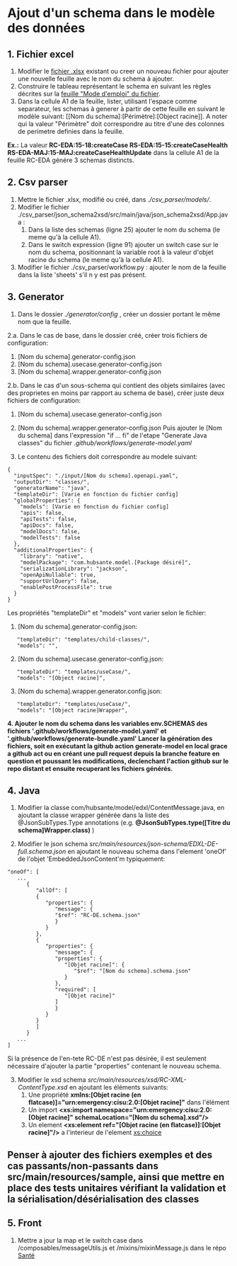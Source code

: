 # Ajout d'un schema dans le modèle des données

## 1. Fichier excel
1. Modifier le [fichier .xlsx](https://esantegouv.sharepoint.com/:x:/r/sites/GED-Calypso/espace-projets/_layouts/15/Doc.aspx?sourcedoc=%7B6E6E8D74-7768-41E8-9A03-DAAD2DEDCE19%7D&file=MDD%20-%20Hub%20Sant%25u00e9.xlsx) existant ou creer un nouveau fichier pour ajouter une nouvelle feuille avec le nom du schema à ajouter.
2. Construire le tableau représentant le schema en suivant les règles décrites sur la [feuille "Mode d'emploi" du fichier](https://esantegouv.sharepoint.com/:x:/r/sites/GED-Calypso/espace-projets/_layouts/15/Doc.aspx?sourcedoc=%7B6E6E8D74-7768-41E8-9A03-DAAD2DEDCE19%7D&file=MDD%20-%20Hub%20Sant%C3%A9.xlsx&action=default&mobileredirect=true). 
3. Dans la cellule A1 de la feuille, lister, utilisant l'espace comme separateur, les schemas à generer à partir de cette feuille en suivant le modèle suivant: [[Nom du schema]:[Périmètre]:[Object racine]]. A noter qui la valeur "Périmètre" doit correspondre au titre d'une des colonnes de perimetre definies dans la feuille.

**Ex.:** La valeur **RC-EDA:15-18:createCase RS-EDA:15-15:createCaseHealth RS-EDA-MAJ:15-MAJ:createCaseHealthUpdate** dans la cellule A1 de la feuille RC-EDA génére 3 schemas distincts.

## 2. Csv parser
1. Mettre le fichier .xlsx, modifié ou créé, dans *./csv_parser/models/*.  
2. Modifier le fichier ./csv_parser/json_schema2xsd/src/main/java/json_schema2xsd/App.java :
   1. Dans la liste des schemas (ligne 25) ajouter le nom du schema (le meme qu'à la cellule A1).
   2. Dans le switch expression (ligne 91) ajouter un switch case sur le nom du schema, positionnant la variable root à la valeur d'objet racine du schema (le meme qu'à la cellule A1).
3. Modifier le fichier ./csv_parser/workflow.py : ajouter le nom de la feuille dans la liste 'sheets' s'il n y est pas présent.

## 3. Generator
1. Dans le dossier *./generator/config* , créer un dossier portant le même nom que la feuille.

   
2.a. Dans le cas de base, dans le dossier créé, créer trois fichiers de configuration:
   1. [Nom du schema].generator-config.json
   2. [Nom du schema].usecase.generator-config.json
   3. [Nom du schema].wrapper.generator-config.json

2.b. Dans le cas d'un sous-schema qui contient des objets similaires (avec des proprietes en moins par rapport au schema de base), créer juste deux fichiers de configuration:
   1. [Nom du schema].usecase.generator-config.json
   2. [Nom du schema].wrapper.generator-config.json
   Puis ajouter le [Nom du schema] dans l'expression "if ... fi" de l'etape "Generate Java classes" du fichier *.github/workflows/generate-model.yaml*

4. Le contenu des fichiers doit correspondre au modele suivant:
```
{
  "inputSpec": "./input/[Nom du schema].openapi.yaml",
  "outputDir": "classes/",
  "generatorName": "java",
  "templateDir": [Varie en fonction du fichier config]
  "globalProperties": {
    "models": [Varie en fonction du fichier config]
    "apis": false,
    "apiTests": false,
    "apiDocs": false,
    "modelDocs": false,
    "modelTests": false
  },
  "additionalProperties": {
    "library": "native",
    "modelPackage": "com.hubsante.model.[Package désiré]",
    "serializationLibrary": "jackson",
    "openApiNullable": true,
    "supportUrlQuery": false,
    "enablePostProcessFile": true
  }
}
```
Les propriétés "templateDir" et "models" vont varier selon le fichier:
1. [Nom du schema].generator-config.json:
```
   "templateDir": "templates/child-classes/",
   "models": "",
```
2. [Nom du schema].usecase.generator-config.json:
```
   "templateDir": "templates/useCase/",
   "models": "[Object racine]",
```
3. [Nom du schema].wrapper.generator.config.json:
```
   "templateDir": "templates/useCase/",
   "models": "[Object racine]Wrapper",
```

**4. Ajouter le nom du schema dans les variables env.SCHEMAS des fichiers '.github/workflows/generate-model.yaml' et '.github/workflows/generate-bundle.yaml'  Lancer la génération des fichiers, soit en exécutant la github action generate-model en local grace a github act ou en créant une pull request depuis la branche feature en question et poussant les modifications, declenchant l'action github sur le repo distant et ensuite recuperant les fichiers générés.**
   
## 4. Java
1. Modifier la classe com/hubsante/model/edxl/ContentMessage.java, en ajoutant la classe wrapper générée dans la liste des @JsonSubTypes.Type annotations (e.g. **@JsonSubTypes.type([Titre du schema]Wrapper.class)** )

2. Modifier le json schema *src/main/resources/json-schema/EDXL-DE-full.schema.json* en ajoutant le nouveau schema dans l'element 'oneOf' de l'objet 'EmbeddedJsonContent'm typiquement:
```
"oneOf": [
   ...
      {
         "allOf": [
         {
            "properties": {
               "message": {
               "$ref": "RC-DE.schema.json"
               }
            }
         },
         {
            "properties": {
               "message": {
               "properties": {
                  "[Objet racine]": {
                     "$ref": "[Nom du schema].schema.json"
                  }
               },
               "required": [
                  "[Objet racine]"
               ]
               }
            }
         }
         ]
      }
   ...
]
```
Si la présence de l'en-tete RC-DE n'est pas désirée, il est seulement nécessaire d'ajouter la partie "properties" contenant le nouveau schema.

3. Modifier le xsd schema *src/main/resources/xsd/RC-XML-ContentType.xsd* en ajoutant les éléments suivants:
   1. Une propriété **xmlns:[Objet racine (en flatcase)]="urn:emergency:cisu:2.0:[Objet racine]"** dans l'élément <schema> 
   2. Un import **<xs:import namespace="urn:emergency:cisu:2.0:[Objet racine]" schemaLocation="[Nom du schema].xsd"/>**
   3. Un element **<xs:element ref="[Objet racine (en flatcase)]:[Objet racine]"/>** a l'interieur de l'element <xs:choice> 

## Penser à ajouter des fichiers exemples et des cas passants/non-passants dans src/main/resources/sample, ainsi que mettre en place des tests unitaires vérifiant la validation et la sérialisation/désérialisation des classes 

## 5. Front
1. Mettre a jour la map et le switch case dans /composables/messageUtils.js et /mixins/mixinMessage.js dans le répo [Santé](https://github.com/ansforge/SAMU-Hub-Sante)
